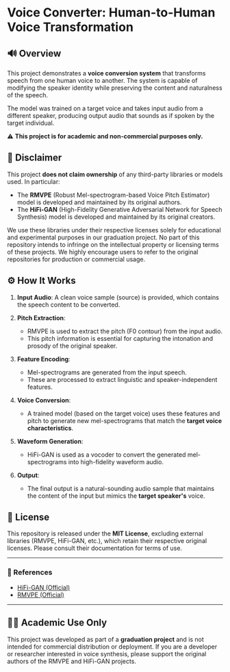 # Voice Converter: Human-to-Human Voice Transformation

## 🔊 Overview
This project demonstrates a **voice conversion system** that transforms speech from one human voice to another. The system is capable of modifying the speaker identity while preserving the content and naturalness of the speech.

The model was trained on a target voice and takes input audio from a different speaker, producing output audio that sounds as if spoken by the target individual.

⚠️ **This project is for academic and non-commercial purposes only.**

## 📌 Disclaimer
This project **does not claim ownership** of any third-party libraries or models used. In particular:

- The **RMVPE** (Robust Mel-spectrogram-based Voice Pitch Estimator) model is developed and maintained by its original authors.
- The **HiFi-GAN** (High-Fidelity Generative Adversarial Network for Speech Synthesis) model is developed and maintained by its original creators.

We use these libraries under their respective licenses solely for educational and experimental purposes in our graduation project. No part of this repository intends to infringe on the intellectual property or licensing terms of these projects. We highly encourage users to refer to the original repositories for production or commercial usage.

## ⚙️ How It Works

1. **Input Audio**: A clean voice sample (source) is provided, which contains the speech content to be converted.

2. **Pitch Extraction**:
   - RMVPE is used to extract the pitch (F0 contour) from the input audio.
   - This pitch information is essential for capturing the intonation and prosody of the original speaker.

3. **Feature Encoding**:
   - Mel-spectrograms are generated from the input speech.
   - These are processed to extract linguistic and speaker-independent features.

4. **Voice Conversion**:
   - A trained model (based on the target voice) uses these features and pitch to generate new mel-spectrograms that match the **target voice characteristics**.

5. **Waveform Generation**:
   - HiFi-GAN is used as a vocoder to convert the generated mel-spectrograms into high-fidelity waveform audio.

6. **Output**:
   - The final output is a natural-sounding audio sample that maintains the content of the input but mimics the **target speaker's** voice.


## 📄 License
This repository is released under the **MIT License**, excluding external libraries (RMVPE, HiFi-GAN, etc.), which retain their respective original licenses. Please consult their documentation for terms of use.

---

### 🔗 References

- [HiFi-GAN (Official)](https://github.com/jik876/hifi-gan)
- [RMVPE (Official)](https://github.com/yxlllc/RMVPE)

---

## 👨‍🎓 Academic Use Only

This project was developed as part of a **graduation project** and is not intended for commercial distribution or deployment. If you are a developer or researcher interested in voice synthesis, please support the original authors of the RMVPE and HiFi-GAN projects.



